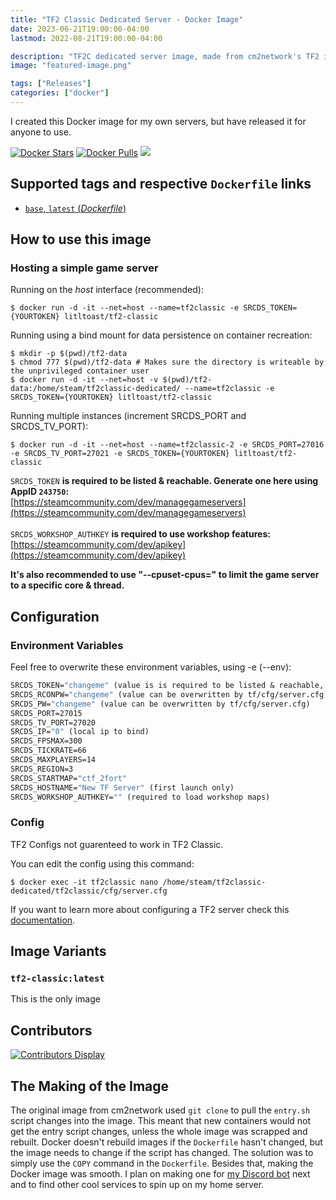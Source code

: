 ```yaml
---
title: "TF2 Classic Dedicated Server - Docker Image"
date: 2023-06-21T19:00:00-04:00
lastmod: 2022-08-21T19:00:00-04:00

description: "TF2C dedicated server image, made from cm2network's TF2 image. Art by Hunter R. Thompson"
image: "featured-image.png"

tags: ["Releases"]
categories: ["docker"]
---
```


I created this Docker image for my own servers, but have released it for anyone to use.

[![Docker Stars](https://img.shields.io/docker/stars/litltoast/tf2-classic.svg)](https://hub.docker.com/r/litltoast/tf2-classic/) [![Docker Pulls](https://img.shields.io/docker/pulls/litltoast/tf2-classic.svg)](https://hub.docker.com/r/litltoast/tf2-classic/) [![](https://img.shields.io/docker/image-size/litltoast/tf2-classic)](https://microbadger.com/images/litltoast/tf2-classic)
## Supported tags and respective `Dockerfile` links
-	[`base`, `latest` (*Dockerfile*)](https://github.com/joshuafhiggins/TF2-Classic/blob/master/Dockerfile)

## How to use this image
### Hosting a simple game server

Running on the *host* interface (recommended):<br/>
```console
$ docker run -d -it --net=host --name=tf2classic -e SRCDS_TOKEN={YOURTOKEN} litltoast/tf2-classic
```

Running using a bind mount for data persistence on container recreation:
```console
$ mkdir -p $(pwd)/tf2-data
$ chmod 777 $(pwd)/tf2-data # Makes sure the directory is writeable by the unprivileged container user
$ docker run -d -it --net=host -v $(pwd)/tf2-data:/home/steam/tf2classic-dedicated/ --name=tf2classic -e SRCDS_TOKEN={YOURTOKEN} litltoast/tf2-classic
```

Running multiple instances (increment SRCDS_PORT and SRCDS_TV_PORT):
```console
$ docker run -d -it --net=host --name=tf2classic-2 -e SRCDS_PORT=27016 -e SRCDS_TV_PORT=27021 -e SRCDS_TOKEN={YOURTOKEN} litltoast/tf2-classic
```

`SRCDS_TOKEN` **is required to be listed & reachable. Generate one here using AppID `243750`:**  
[https://steamcommunity.com/dev/managegameservers](https://steamcommunity.com/dev/managegameservers)<br/><br/>
`SRCDS_WORKSHOP_AUTHKEY` **is required to use workshop features:**  
[https://steamcommunity.com/dev/apikey](https://steamcommunity.com/dev/apikey)<br/>

**It's also recommended to use "--cpuset-cpus=" to limit the game server to a specific core & thread.**<br/>

## Configuration
### Environment Variables
Feel free to overwrite these environment variables, using -e (--env): 
```dockerfile
SRCDS_TOKEN="changeme" (value is is required to be listed & reachable, retrieve token here (AppID 440): https://steamcommunity.com/dev/managegameservers)
SRCDS_RCONPW="changeme" (value can be overwritten by tf/cfg/server.cfg) 
SRCDS_PW="changeme" (value can be overwritten by tf/cfg/server.cfg) 
SRCDS_PORT=27015
SRCDS_TV_PORT=27020
SRCDS_IP="0" (local ip to bind)
SRCDS_FPSMAX=300
SRCDS_TICKRATE=66
SRCDS_MAXPLAYERS=14
SRCDS_REGION=3
SRCDS_STARTMAP="ctf_2fort"
SRCDS_HOSTNAME="New TF Server" (first launch only)
SRCDS_WORKSHOP_AUTHKEY="" (required to load workshop maps)
```
### Config
TF2 Configs not guarenteed to work in TF2 Classic.

You can edit the config using this command:
```console
$ docker exec -it tf2classic nano /home/steam/tf2classic-dedicated/tf2classic/cfg/server.cfg
```

If you want to learn more about configuring a TF2 server check this [documentation](https://wiki.teamfortress.com/wiki/Dedicated_server_configuration).

## Image Variants

### `tf2-classic:latest`
This is the only image

## Contributors
[![Contributors Display](https://badges.pufler.dev/contributors/joshuafhiggins/TF2-Classic?size=50&padding=5&bots=false)](https://github.com/joshuafhiggins/TF2-Classic/graphs/contributors)

## The Making of the Image
The original image from cm2network used `git clone` to pull the `entry.sh` script changes into the image. This meant that new containers would not get the entry script changes, unless the whole image was scrapped and rebuilt. Docker doesn't rebuild images if the `Dockerfile` hasn't changed, but the image needs to change if the script has changed. The solution was to simply use the `COPY` command in the `Dockerfile`. Besides that, making the Docker image was smooth. I plan on making one for [my Discord bot](https://discord.gg/b48D4m8jNs) next and to find other cool services to spin up on my home server.